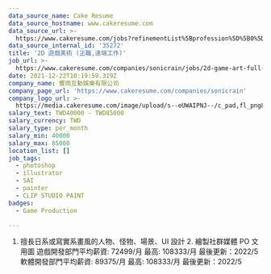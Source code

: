 ```yaml
---
data_source_name: Cake Resume
data_source_hostname: www.cakeresume.com
data_source_url: >-
  https://www.cakeresume.com/jobs?refinementList%5Bprofession%5D%5B0%5D=game-production&range%5Bsalary_range%5D%5Bmin%5D=1000000
data_source_internal_id: '35272'
title: '2D 遊戲美術 (正職,遠端工作)'
job_url: >-
  https://www.cakeresume.com/companies/sonicrain/jobs/2d-game-art-full-time-job-remote-work
date: 2021-12-22T10:19:59.319Z
company_name: 響雨互動娛樂有限公司
company_page_url: 'https://www.cakeresume.com/companies/sonicrain'
company_logo_url: >-
  https://media.cakeresume.com/image/upload/s--eUWAIPNJ--/c_pad,fl_png8,h_200,w_200/v1665990604/lkyaecn994iyt3sjg5m7.png
salary_text: TWD40000 - TWD85000
salary_currency: TWD
salary_type: per_month
salary_min: 40000
salary_max: 85000
location_list: []
job_tags:
  - photoshop
  - illustrator
  - SAI
  - painter
  - CLIP STUDIO PAINT
badges:
  - Game Production

---
```


1. 擅長日系或寫實系畫風的人物、怪物、場景、UI 設計 2. 繪製社群媒體 PO 文用圖 遊戲開發部門平均薪資: 72499/月 最高: 108333/月 最後更新：2022/5 軟體開發部門平均薪資: 89375/月 最高: 108333/月 最後更新：2022/5